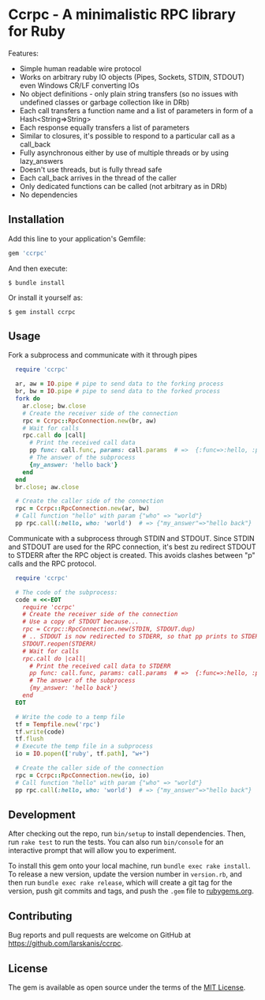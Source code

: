 # Ccrpc - A minimalistic RPC library for Ruby

Features:
* Simple human readable wire protocol
* Works on arbitrary ruby IO objects (Pipes, Sockets, STDIN, STDOUT) even Windows CR/LF converting IOs
* No object definitions - only plain string transfers (so no issues with undefined classes or garbage collection like in DRb)
* Each call transfers a function name and a list of parameters in form of a Hash<String=>String>
* Each response equally transfers a list of parameters
* Similar to closures, it's possible to respond to a particular call as a call_back
* Fully asynchronous either by use of multiple threads or by using lazy_answers
* Doesn't use threads, but is fully thread safe
* Each call_back arrives in the thread of the caller
* Only dedicated functions can be called (not arbitrary as in DRb)
* No dependencies


## Installation

Add this line to your application's Gemfile:

```ruby
gem 'ccrpc'
```

And then execute:

    $ bundle install

Or install it yourself as:

    $ gem install ccrpc

## Usage

Fork a subprocess and communicate with it through pipes
```ruby
  require 'ccrpc'

  ar, aw = IO.pipe # pipe to send data to the forking process
  br, bw = IO.pipe # pipe to send data to the forked process
  fork do
    ar.close; bw.close
    # Create the receiver side of the connection
    rpc = Ccrpc::RpcConnection.new(br, aw)
    # Wait for calls
    rpc.call do |call|
      # Print the received call data
      pp func: call.func, params: call.params  # =>  {:func=>:hello, :params=>{"who"=>"world"}}
      # The answer of the subprocess
      {my_answer: 'hello back'}
    end
  end
  br.close; aw.close

  # Create the caller side of the connection
  rpc = Ccrpc::RpcConnection.new(ar, bw)
  # Call function "hello" with param {"who" => "world"}
  pp rpc.call(:hello, who: 'world')  # => {"my_answer"=>"hello back"}
```

Communicate with a subprocess through STDIN and STDOUT.
Since STDIN and STDOUT are used for the RPC connection, it's best zu redirect STDOUT to STDERR after the RPC object is created.
This avoids clashes between "p" calls and the RPC protocol.

```ruby
  require 'ccrpc'

  # The code of the subprocess:
  code = <<-EOT
    require 'ccrpc'
    # Create the receiver side of the connection
    # Use a copy of STDOUT because...
    rpc = Ccrpc::RpcConnection.new(STDIN, STDOUT.dup)
    # .. STDOUT is now redirected to STDERR, so that pp prints to STDERR
    STDOUT.reopen(STDERR)
    # Wait for calls
    rpc.call do |call|
      # Print the received call data to STDERR
      pp func: call.func, params: call.params  # =>  {:func=>:hello, :params=>{"who"=>"world"}}
      # The answer of the subprocess
      {my_answer: 'hello back'}
    end
  EOT

  # Write the code to a temp file
  tf = Tempfile.new('rpc')
  tf.write(code)
  tf.flush
  # Execute the temp file in a subprocess
  io = IO.popen(['ruby', tf.path], "w+")

  # Create the caller side of the connection
  rpc = Ccrpc::RpcConnection.new(io, io)
  # Call function "hello" with param {"who" => "world"}
  pp rpc.call(:hello, who: 'world')  # => {"my_answer"=>"hello back"}
```


## Development

After checking out the repo, run `bin/setup` to install dependencies. Then, run `rake test` to run the tests. You can also run `bin/console` for an interactive prompt that will allow you to experiment.

To install this gem onto your local machine, run `bundle exec rake install`. To release a new version, update the version number in `version.rb`, and then run `bundle exec rake release`, which will create a git tag for the version, push git commits and tags, and push the `.gem` file to [rubygems.org](https://rubygems.org).

## Contributing

Bug reports and pull requests are welcome on GitHub at https://github.com/larskanis/ccrpc.


## License

The gem is available as open source under the terms of the [MIT License](https://opensource.org/licenses/MIT).
